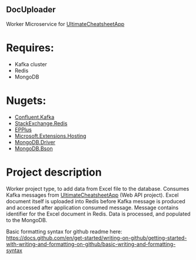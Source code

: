 ## DocUploader

Worker Microservice for [UltimateCheatsheetApp](https://github.com/denvolxx/UltimateCheatsheetApp)

# Requires:
* Kafka cluster
* Redis
* MongoDB

# Nugets:
- [Confluent.Kafka](https://www.nuget.org/packages/confluent.kafka/)
- [StackExchange.Redis](https://www.nuget.org/packages/stackexchange.redis)
- [EPPlus](https://github.com/EPPlusSoftware/EPPlus?form=MG0AV3)
- [Microsoft.Extensions.Hosting](https://www.nuget.org/packages/microsoft.extensions.hosting)
- [MongoDB.Driver](https://www.nuget.org/packages/mongodb.driver)
- [MongoDB.Bson](https://www.nuget.org/packages/mongodb.bson)

# Project description
Worker project type, to add data from Excel file to the database. 
Consumes Kafka messages from [UltimateCheatsheetApp](https://github.com/denvolxx/UltimateCheatsheetApp) (Web API project). Excel document itself is uploaded into Redis before Kafka message is produced and accessed after application consumed message.  Message contains identifier for the Excel document in Redis. Data is processed, and populated to the MongoDB.

Basic formatting syntax for github readme here: https://docs.github.com/en/get-started/writing-on-github/getting-started-with-writing-and-formatting-on-github/basic-writing-and-formatting-syntax
